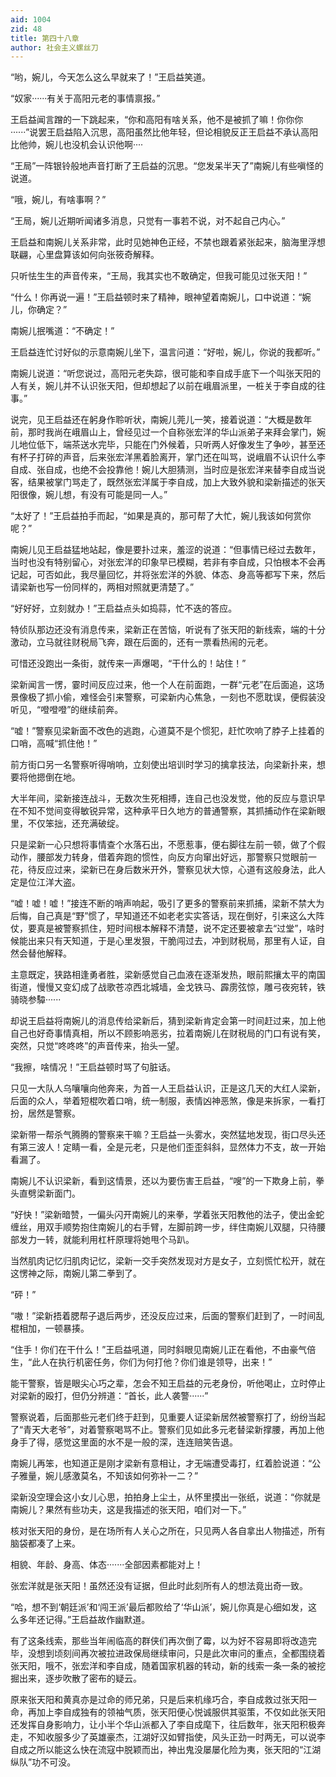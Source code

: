 ```yaml
---
aid: 1004
zid: 48
title: 第四十八章
author: 社会主义螺丝刀
---
```


“哟，婉儿，今天怎么这么早就来了！”王启益笑道。

“奴家······有关于高阳元老的事情禀报。”

王启益闻言蹭的一下跳起来，“你和高阳有啥关系，他不是被抓了嘛！你你你······”说罢王启益陷入沉思，高阳虽然比他年轻，但论相貌反正王启益不承认高阳比他帅，婉儿也没机会认识他啊····

“王局”一阵银铃般地声音打断了王启益的沉思。“您发呆半天了”南婉儿有些嗔怪的说道。

“哦，婉儿，有啥事啊？”

“王局，婉儿近期听闻诸多消息，只觉有一事若不说，对不起自己内心。”

王启益和南婉儿关系非常，此时见她神色正经，不禁也跟着紧张起来，脑海里浮想联翩，心里盘算该如何向张筱奇解释。

只听怯生生的声音传来，“王局，我其实也不敢确定，但我可能见过张天阳！”

“什么！你再说一遍！”王启益顿时来了精神，眼神望着南婉儿，口中说道：“婉儿，你确定？”

南婉儿抿嘴道：“不确定！”

王启益连忙讨好似的示意南婉儿坐下，温言问道：“好啦，婉儿，你说的我都听。”

南婉儿说道：“听您说过，高阳元老失踪，很可能和李自成手底下一个叫张天阳的人有关，婉儿并不认识张天阳，但却想起了以前在峨眉派里，一桩关于李自成的往事。”

说完，见王启益还在躬身作聆听状，南婉儿莞儿一笑，接着说道：“大概是数年前，那时我尚在峨眉山上，曾经见过一个自称张宏洋的华山派弟子来拜会掌门，婉儿地位低下，端茶送水完毕，只能在门外候着，只听两人好像发生了争吵，甚至还有杯子打碎的声音，后来张宏洋黑着脸离开，掌门还在叫骂，说峨眉不认识什么李自成、张自成，也绝不会投靠他！婉儿大胆猜测，当时应是张宏洋来替李自成当说客，结果被掌门骂走了，既然张宏洋属于李自成，加上大致外貌和梁新描述的张天阳很像，婉儿想，有没有可能是同一人。”

“太好了！”王启益拍手而起，“如果是真的，那可帮了大忙，婉儿我该如何赏你呢？”

南婉儿见王启益猛地站起，像是要扑过来，羞涩的说道：“但事情已经过去数年，当时也没有特别留心，对张宏洋的印象早已模糊，若非有李自成，只怕根本不会再记起，可否如此，我尽量回忆，并将张宏洋的外貌、体态、身高等都写下来，然后请梁新也写一份同样的，两相对照就更清楚了。”

“好好好，立刻就办！”王启益点头如捣蒜，忙不迭的答应。

特侦队那边还没有消息传来，梁新正在苦恼，听说有了张天阳的新线索，端的十分激动，立马就往财税局飞奔，跟在后面的，还有一票看热闹的元老。

可惜还没跑出一条街，就传来一声爆喝，“干什么的！站住！”

梁新闻言一愣，霎时间反应过来，他一个人在前面跑，一群“元老”在后面追，这场景像极了抓小偷，难怪会引来警察，可梁新内心焦急，一刻也不愿耽误，便假装没听见，“噔噔噔”的继续前奔。

“嘘！”警察见梁新面不改色的逃跑，心道莫不是个惯犯，赶忙吹响了脖子上挂着的口哨，高喊“抓住他！”

前方街口另一名警察听得哨响，立刻使出培训时学习的擒拿技法，向梁新扑来，想要将他摁倒在地。

大半年间，梁新接连战斗，无数次生死相搏，连自己也没发觉，他的反应与意识早在不知不觉间变得敏锐异常，这种承平日久地方的普通警察，其抓捕动作在梁新眼里，不仅笨拙，还充满破绽。

只是梁新一心只想将事情查个水落石出，不愿惹事，便右脚往左前一顿，做了个假动作，腰部发力转身，借着奔跑的惯性，向反方向窜出好远，那警察只觉眼前一花，待反应过来，梁新已在身后数米开外，警察见状大惊，心道有这般身法，此人定是位江洋大盗。

“嘘！嘘！嘘！”接连不断的哨声响起，吸引了更多的警察前来抓捕，梁新不禁大为后悔，自己真是“野”惯了，早知道还不如老老实实答话，现在倒好，引来这么大阵仗，要真是被警察抓住，短时间根本解释不清楚，说不定还要被拿去“过堂”，啥时候能出来只有天知道，于是心里发狠，干脆闯过去，冲到财税局，那里有人证，自然会替他解释。

主意既定，狭路相逢勇者胜，梁新感觉自己血液在逐渐发热，眼前熙攘太平的南国街道，慢慢又变幻成了战歌苍凉西北城墙，金戈铁马、霹雳弦惊，雕弓夜宛转，铁骑晓参驔······

却说王启益将南婉儿的消息传给梁新后，猜到梁新肯定会第一时间赶过来，加上他自己也好奇事情真相，所以不顾影响恶劣，拉着南婉儿在财税局的门口有说有笑，突然，只觉“咚咚咚”的声音传来，抬头一望。

“我擦，啥情况！”王启益顿时骂了句脏话。

只见一大队人乌嚷嚷向他奔来，为首一人王启益认识，正是这几天的大红人梁新，后面的众人，举着短棍吹着口哨，统一制服，表情凶神恶煞，像是来拆家，一看打扮，居然是警察。

梁新带一帮杀气腾腾的警察来干嘛？王启益一头雾水，突然猛地发现，街口尽头还有第三波人！定睛一看，全是元老，只是他们歪歪斜斜，显然体力不支，故一开始看漏了。

南婉儿不认识梁新，看到这情景，还以为要伤害王启益，“嗖”的一下欺身上前，拳头直劈梁新面门。

“好快！”梁新暗赞，一偏头闪开南婉儿的来拳，学着张天阳教他的法子，使出金蛇缠丝，用双手顺势抱住南婉儿的右手臂，左脚前跨一步，绊住南婉儿双腿，只待腰部发力一转，就能利用杠杆原理将她甩个马趴。

当然肌肉记忆归肌肉记忆，梁新一交手突然发现对方是女子，立刻慌忙松开，就在这愣神之际，南婉儿第二拳到了。

“砰！”

“嗷！”梁新捂着腮帮子退后两步，还没反应过来，后面的警察们赶到了，一时间乱棍相加，一顿暴揍。

“住手！你们在干什么！”王启益吼道，同时斜眼见南婉儿正在看他，不由豪气倍生，“此人在执行机密任务，你们为何打他？你们谁是领导，出来！”

能干警察，皆是眼尖心巧之辈，怎会不知王启益的元老身份，听他喝止，立时停止对梁新的殴打，但仍分辨道：“首长，此人袭警······”

警察说着，后面那些元老们终于赶到，见重要人证梁新居然被警察打了，纷纷当起了“青天大老爷”，对着警察喝骂不止。警察们见如此多元老替梁新撑腰，再加上他身手了得，感觉这里面的水不是一般的深，连连赔笑告退。

南婉儿再笨，也知道正是刚才梁新有意相让，才无端遭受毒打，红着脸说道：“公子雅量，婉儿感激莫名，不知该如何弥补一二？”

梁新没空理会这小女儿心思，拍拍身上尘土，从怀里摸出一张纸，说道：“你就是南婉儿？果然有些功夫，这是我描述的张天阳，咱们对一下。”

核对张天阳的身份，是在场所有人关心之所在，只见两人各自拿出人物描述，所有脑袋都凑了上来。

相貌、年龄、身高、体态·······全部因素都能对上！

张宏洋就是张天阳！虽然还没有证据，但此时此刻所有人的想法竟出奇一致。

“哈，想不到‘朝廷派’和‘闯王派’最后都败给了‘华山派’，婉儿你真是心细如发，这么多年还记得。”王启益故作幽默道。

有了这条线索，那些当年闹临高的群侠们再次倒了霉，以为好不容易即将改造完毕，没想到顷刻间再次被拉进政保局继续审问，只是此次审问的重点，全都围绕着张天阳，哦不，张宏洋和李自成，随着国家机器的转动，新的线索一条一条的被挖掘出来，逐步吹散了密布的疑云。

原来张天阳和黄真亦是过命的师兄弟，只是后来机缘巧合，李自成救过张天阳一命，再加上李自成独有的领袖气质，张天阳便心悦诚服供其驱策，不仅如此张天阳还发挥自身影响力，让小半个华山派都入了李自成麾下，往后数年，张天阳积极奔走，不知收服多少了英雄豪杰，江湖好汉如臂指使，风头正劲一时两无，可以说李自成之所以能这么快在流寇中脱颖而出，神出鬼没屡屡化险为夷，张天阳的“江湖纵队”功不可没。
